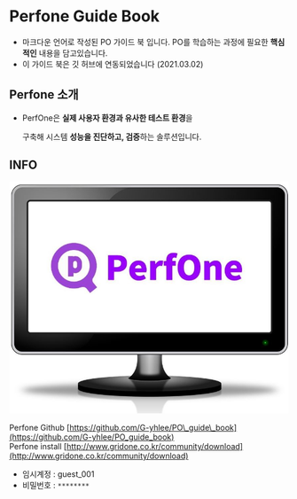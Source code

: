 # Perfone Guide Book

* 마크다운 언어로 작성된 PO 가이드 북 입니다. PO를 학습하는 과정에 필요한 **핵심적인** 내용을 담고있습니다. 
* 이 가이드 북은 깃 허브에 연동되었습니다 \(2021.03.02\)  

## Perfone 소개

* PerfOne은 **실제 사용자 환경과 유사한 테스트 환경**을

  구축해 시스템 **성능을 진단하고, 검증**하는 솔루션입니다.

## INFO

![](.gitbook/assets/perfone_monitor.jpg)

Perfone Github [https://github.com/G-yhlee/PO\_guide\_book](https://github.com/G-yhlee/PO_guide_book)  
Perfone install [http://www.gridone.co.kr/community/download](http://www.gridone.co.kr/community/download)

* 임시계정 : guest\_001
* 비밀번호 : `********`

